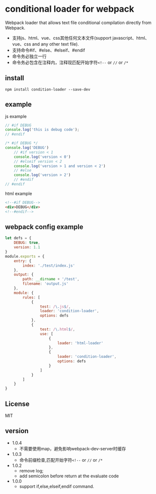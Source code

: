 # conditional loader for webpack

Webpack loader that allows text file conditional compilation directly from Webpack.

* 支持js、html、vue、css其他任何文本文件(support javascript、html、vue、css and any other text file).
* 支持命令#if、#else、#elseif、#endif
* 命令务必独立一行
* 命令务必包含在注释内，注释现匹配开始字符`<!--` or `//` or `/*` 

## install
```
npm install condition-loader --save-dev
```

## example
js example
```js
// #if DEBUG
console.log('this is debug code');
// #endif

/* #if DEBUG */
console.log('DEBUG')
    // #if version < 1
    console.log('version < 0')
    // #elseif version < 2
    console.log('version > 1 and version < 2')
    // #else
    console.log('version > 2')
    // #endif
// #endif
```

html example
```html
<!--#if DEBUG-->
<div>DEBUG</div>
<!--#endif-->
```


## webpack config example
```js
let defs = {
    DEBUG: true,
    version: 1.1
}
module.exports = {
    entry: {
        index: './test/index.js'
    },
    output: {
        path: __dirname + '/test',
        filename: 'output.js'
    },
    module: {
        rules: [
            {
                test: /\.js$/,
                loader: 'condition-loader',
                options: defs
            },
            {
                test: /\.html$/,
                use: [
                    {
                        loader: 'html-loader'
                    },
                    {
                        loader: 'condition-loader',
                        options: defs
                    }
                ]
            }
        ]
    }
}
```

## License
MIT

## version
* 1.0.4
    - 不需要使用map，避免影响webpack-dev-server时缓存
* 1.0.3
    - 命令前缀检查,匹配开始字符`<!--` or `//` or `/*` 
* 1.0.2
    - remove log;
    - add semicolon before return at the evaluate code 
* 1.0.0
    - support if,else,elseif,endif command.